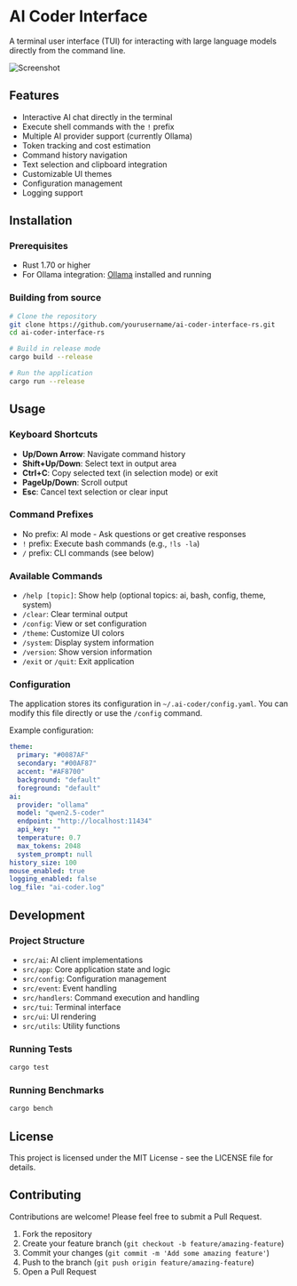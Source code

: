 # AI Coder Interface

A terminal user interface (TUI) for interacting with large language models directly from the command line.

![Screenshot](docs/screenshot.png)

## Features

- Interactive AI chat directly in the terminal
- Execute shell commands with the `!` prefix
- Multiple AI provider support (currently Ollama)
- Token tracking and cost estimation
- Command history navigation
- Text selection and clipboard integration
- Customizable UI themes
- Configuration management
- Logging support

## Installation

### Prerequisites

- Rust 1.70 or higher
- For Ollama integration: [Ollama](https://ollama.com) installed and running

### Building from source

```bash
# Clone the repository
git clone https://github.com/yourusername/ai-coder-interface-rs.git
cd ai-coder-interface-rs

# Build in release mode
cargo build --release

# Run the application
cargo run --release
```

## Usage

### Keyboard Shortcuts

- **Up/Down Arrow**: Navigate command history
- **Shift+Up/Down**: Select text in output area
- **Ctrl+C**: Copy selected text (in selection mode) or exit
- **PageUp/Down**: Scroll output
- **Esc**: Cancel text selection or clear input

### Command Prefixes

- No prefix: AI mode - Ask questions or get creative responses
- `!` prefix: Execute bash commands (e.g., `!ls -la`)
- `/` prefix: CLI commands (see below)

### Available Commands

- `/help [topic]`: Show help (optional topics: ai, bash, config, theme, system)
- `/clear`: Clear terminal output
- `/config`: View or set configuration
- `/theme`: Customize UI colors
- `/system`: Display system information
- `/version`: Show version information
- `/exit` or `/quit`: Exit application

### Configuration

The application stores its configuration in `~/.ai-coder/config.yaml`. You can modify this file directly or use the `/config` command.

Example configuration:

```yaml
theme:
  primary: "#0087AF"
  secondary: "#00AF87"
  accent: "#AF8700"
  background: "default"
  foreground: "default"
ai:
  provider: "ollama"
  model: "qwen2.5-coder"
  endpoint: "http://localhost:11434"
  api_key: ""
  temperature: 0.7
  max_tokens: 2048
  system_prompt: null
history_size: 100
mouse_enabled: true
logging_enabled: false
log_file: "ai-coder.log"
```

## Development

### Project Structure

- `src/ai`: AI client implementations
- `src/app`: Core application state and logic
- `src/config`: Configuration management
- `src/event`: Event handling
- `src/handlers`: Command execution and handling
- `src/tui`: Terminal interface
- `src/ui`: UI rendering
- `src/utils`: Utility functions

### Running Tests

```bash
cargo test
```

### Running Benchmarks

```bash
cargo bench
```

## License

This project is licensed under the MIT License - see the LICENSE file for details.

## Contributing

Contributions are welcome! Please feel free to submit a Pull Request.

1. Fork the repository
2. Create your feature branch (`git checkout -b feature/amazing-feature`)
3. Commit your changes (`git commit -m 'Add some amazing feature'`)
4. Push to the branch (`git push origin feature/amazing-feature`)
5. Open a Pull Request